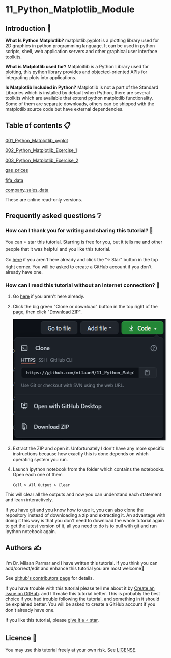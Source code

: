 # 11_Python_Matplotlib_Module

## Introduction 👋

**What Is Python Matplotlib?**
matplotlib.pyplot is a plotting library used for 2D graphics in python programming language. It can be used in python scripts, shell, web application servers and other graphical user interface toolkits.

**What is Matplotlib used for?**
Matploitlib is a Python Library used for plotting, this python library provides and objected-oriented APIs for integrating plots into applications.

**Is Matplotlib Included in Python?**
Matplotlib is not a part of the Standard Libraries which is installed by default when Python, there are several toolkits which are available that extend python matplotlib functionality. Some of them are separate downloads, others can be shipped with the matplotlib source code but have external dependencies.


## Table of contents 📋


[001_Python_Matplotlib_pyplot](https://github.com/milaan9/11_Python_Matplotlib_Module/blob/main/001_Python_Matplotlib_pyplot.ipynb)


[002_Python_Matplotlib_Exercise_1](https://github.com/milaan9/11_Python_Matplotlib_Module/blob/main/002_Python_Matplotlib_Exercise_1.ipynb)


[003_Python_Matplotlib_Exercise_2](https://github.com/milaan9/11_Python_Matplotlib_Module/blob/main/003_Python_Matplotlib_Exercise_2.ipynb)


[gas_prices](https://github.com/milaan9/11_Python_Matplotlib_Module/blob/main/gas_prices.csv)


[fifa_data](https://github.com/milaan9/11_Python_Matplotlib_Module/blob/main/fifa_data.csv)


[company_sales_data](https://github.com/milaan9/11_Python_Matplotlib_Module/blob/main/company_sales_data.csv)


These are online read-only versions.


## Frequently asked questions ❔

### How can I thank you for writing and sharing this tutorial? 🌷

You can ⭐ star this tutorial. Starring is free for you, but it tells me and other people that it was helpful and you like this tutorial.

Go [here](https://github.com/milaan9/11_Python_Matplotlib_Module) if you aren't here already and click the "⭐ Star" button in the top right corner. You will be asked to create a GitHub account if you don't already have one.

### How can I read this tutorial without an Internet connection? 🤔

1. Go [here](https://github.com/milaan9/11_Python_Matplotlib_Module) if you aren't here already.
    
2. Click the big green "Clone or download" button in the top right of the page, then click "[Download ZIP](https://github.com/milaan9/11_Python_Matplotlib_Module/archive/refs/heads/main.zip)".

    ![Download ZIP](img/dnld_rep.png)

3. Extract the ZIP and open it. Unfortunately I don't have any more specific instructions because how exactly this is done depends on which operating system you run.
    
4. Launch ipython notebook from the folder which contains the notebooks. Open each one of them
  
    `Cell > All Output > Clear`
    
This will clear all the outputs and now you can understand each statement and learn interactively.

If you have git and you know how to use it, you can also clone the repository instead of downloading a zip and extracting it. An advantage with doing it this way is that you don't need to download the whole tutorial again to get the latest version of it, all you need to do is to pull with git and run ipython notebook again.


## Authors ✍️

I'm Dr. Milaan Parmar and I have written this tutorial. If you think you can add/correct/edit and enhance this tutorial you are most welcome🙏

See [github's contributors page](https://github.com/milaan9/11_Python_Matplotlib_Module/graphs/contributors) for details.

If you have trouble with this tutorial please tell me about it by [Create an issue on GitHub](https://github.com/milaan9/11_Python_Matplotlib_Module/issues/new). and I'll make this tutorial better. This is probably the best choice if you had trouble following the tutorial, and something in it should be explained better. You will be asked to create a GitHub account if you don't already have one.

If you like this tutorial, please [give it a ⭐ star](./README.md#how-can-i-thank-you-for-writing-and-sharing-this-tutorial).


## Licence 📜

You may use this tutorial freely at your own risk. See [LICENSE](./LICENSE).
